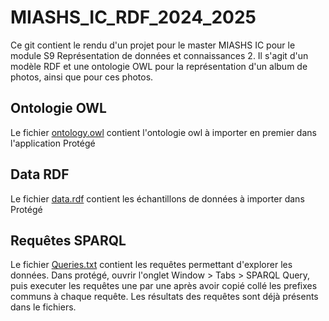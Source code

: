 # MIASHS_IC_RDF_2024_2025

Ce git contient le rendu d'un projet pour le master MIASHS IC pour le module S9 Représentation de données et connaissances 2.
Il s'agit d'un modèle RDF et une ontologie OWL pour la représentation d'un album de photos, ainsi que pour ces photos.

## Ontologie OWL
Le fichier [ontology.owl](https://github.com/Cybermiam/MIASHS_IC_RDF_2024_2025/blob/main/ontology.owl) contient l'ontologie owl à importer en premier dans l'application Protégé

## Data RDF
Le fichier [data.rdf](https://github.com/Cybermiam/MIASHS_IC_RDF_2024_2025/blob/main/data.rdf) contient les échantillons de données à importer dans Protégé

## Requêtes SPARQL
Le fichier [Queries.txt](https://github.com/Cybermiam/MIASHS_IC_RDF_2024_2025/blob/main/Queries.txt) contient les requêtes permettant d'explorer les données. Dans protégé, ouvrir l'onglet Window > Tabs > SPARQL Query, puis executer les requêtes une par une après avoir copié collé les prefixes communs à chaque requête. Les résultats des requêtes sont déjà présents dans le fichiers.
